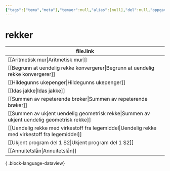 ```yaml
---
{"tags":["tema","meta"],"temaer":null,"alias":[null],"del":null,"oppgave":null,"fag":null,"eksamen":null,"dg-publish":true,"title":"rekker","date":"2023-06-01","modified":"2023-06-01","permalink":"/temaer/rekker/","dgPassFrontmatter":true}
---
```



# rekker
| file.link                                                                                         |
| ------------------------------------------------------------------------------------------------- |
| [[Aritmetisk mur\|Aritmetisk mur]]                                                             |
| [[Begrunn at uendelig rekke konvergerer\|Begrunn at uendelig rekke konvergerer]]               |
| [[Hildegunns ukepenger\|Hildegunns ukepenger]]                                                 |
| [[Idas jakke\|Idas jakke]]                                                                     |
| [[Summen av repeterende brøker\|Summen av repeterende brøker]]                                 |
| [[Summen av ukjent uendelig geometrisk rekke\|Summen av ukjent uendelig geometrisk rekke]]     |
| [[Uendelig rekke med virkestoff fra legemiddel\|Uendelig rekke med virkestoff fra legemiddel]] |
| [[Ukjent program del 1 S2\|Ukjent program del 1 S2]]                                           |
| [[Annuitetslån\|Annuitetslån]]                                                                 |

{ .block-language-dataview}
